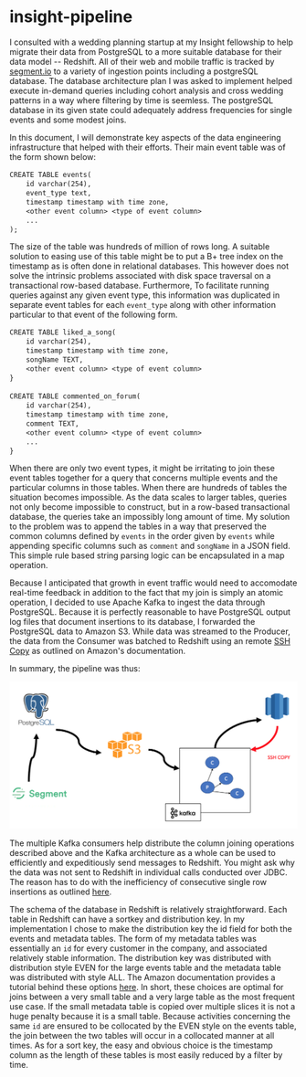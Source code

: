# insight-pipeline

  I consulted with a wedding planning startup at my Insight fellowship to help migrate their data from PostgreSQL to a more suitable database for their data model -- Redshift.  All of their
  web and mobile traffic is tracked by [segment.io](http://segment.com) to a variety of ingestion points including a postgreSQL database.  The database architecture plan I was asked to implement helped execute in-demand queries including cohort analysis and cross wedding patterns in a way where filtering by time is seemless. The postgreSQL database in its given state could adequately address frequencies for single events and some modest joins. 

  In this document, I will demonstrate key aspects of the data engineering infrastructure that helped with their efforts.  Their main event table was of the form shown below:

```
CREATE TABLE events(
	id varchar(254),
	event_type text,
	timestamp timestamp with time zone,
	<other event column> <type of event column>
	...
);
```
The size of the table was hundreds of million of rows long. A suitable solution to easing use of this table might be to put a B+ tree index on the timestamp as is often done in relational databases.  This however does not solve the intrinsic problems associated with disk space traversal on a transactional row-based database.  Furthermore, To facilitate running queries against any given event type, this information was duplicated in separate event tables for each `event_type` along with other information particular to that event of the following form.

```
CREATE TABLE liked_a_song(
	id varchar(254),
	timestamp timestamp with time zone,
	songName TEXT,
	<other event column> <type of event column>
}

CREATE TABLE commented_on_forum(
	id varchar(254),
	timestamp timestamp with time zone,
	comment TEXT,
	<other event column> <type of event column>
	...
}
```
When there are only two event types, it might be irritating to join these event tables together for a query that concerns multiple events and the particular columns in those tables.  When there are hundreds of tables the situation becomes impossible.  As the data scales to larger tables, queries not only become impossible to construct, but in a row-based transactional database, the queries take an impossibly long amount of time.  My solution to the problem was to append the tables in a way that preserved the common columns defined by `events` in the order given by `events` while appending specific columns such as `comment` and `songName` in a JSON field.  This simple rule based string parsing logic can be encapsulated in a map operation.

Because I anticipated that growth in event traffic would need to accomodate real-time feedback in addition to the fact that my join is simply an atomic operation, I decided to use Apache Kafka to ingest the data through PostgreSQL.  Because it is perfectly reasonable to have PostgreSQL output log files that document insertions to its database, I forwarded the PostgreSQL data to Amazon S3.  While data was streamed to the Producer, the data from the Consumer was batched to Redshift using an remote [SSH Copy](http://docs.aws.amazon.com/redshift/latest/dg/loading-data-from-remote-hosts.html) as outlined on Amazon's documentation.

In summary, the pipeline was thus:

![Pipeline](https://github.com/dataDiet/insight-pipeline/blob/master/images/pipeline.png)

The multiple Kafka consumers help distribute the column joining operations described above and the Kafka architecture as a whole can be used to efficiently and expeditiously send messages to Redshift.  You might ask why the data was not sent to Redshift in individual calls conducted over JDBC.  The reason has to do with the inefficiency of consecutive single row insertions as outlined [here](http://docs.aws.amazon.com/redshift/latest/dg/c_loading-data-best-practices.html).

The schema of the database in Redshift is relatively straightforward.  Each table in Redshift can have a sortkey and distribution key.  In my implementation I chose to make the distribution key the id field for both the events and metadata tables.  The form of my metadata tables was essentially an `id` for every customer in the company, and associated relatively stable information.  The distribution key was distributed with distribution style EVEN for the large events table and the metadata table was distributed with style ALL.  The Amazon documentation provides a tutorial behind these options [here](http://docs.aws.amazon.com/redshift/latest/dg/tutorial-tuning-tables.html).  In short, these choices are optimal for joins between a very small table and a very large table as the most frequent use case.  If the small metadata table is copied over multiple slices it is not a huge penalty because it is a small table.  Because activities concerning the same `id` are ensured to be collocated by the EVEN style on the events table, the join between the two tables will occur in a collocated manner at all times. As for a sort key, the easy and obvious choice is the timestamp column as the length of these tables is most easily reduced by a filter by time.

